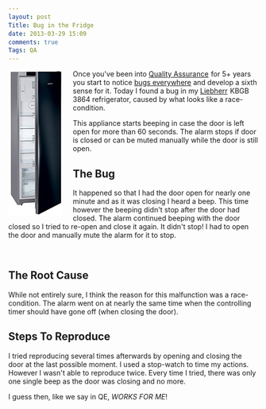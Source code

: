 ```yaml
---
layout: post
Title: Bug in the Fridge
date: 2013-03-29 15:09
comments: true
Tags: QA
---
```


<img src="/images/liebherr_kbgb_3864.jpg" alt="Liebherr KBGB 3864" style="float:left; margin-right: 20px;" />

Once you've been into
<a target="_blank" href="http://www.amazon.com/s/?_encoding=UTF8&camp=1789&creative=390957&field-keywords=quality%20assurance&linkCode=ur2&rh=i%3Aaps%2Ck%3Aquality%20assurance&sprefix=quality%20ass%2Caps%2C273&tag=atodorovorg-20&url=search-alias%3Daps">Quality Assurance</a><img src="https://www.assoc-amazon.com/e/ir?t=atodorovorg-20&l=ur2&o=1" width="1" height="1" border="0"  style="border:none !important; margin:0px !important;" />
for 5+ years you start to notice [bugs everywhere](/blog/categories/qa/)
and develop a sixth sense for it. Today I found a bug in my
<a target="_blank" href="http://www.amazon.com/s/?_encoding=UTF8&camp=1789&creative=390957&field-keywords=liebherr&linkCode=ur2&rh=n%3A2619525011%2Ck%3Aliebherr&sprefix=Liebherr%2Caps%2C273&tag=atodorovorg-20&url=search-alias%3Dappliances">Liebherr</a><img src="https://www.assoc-amazon.com/e/ir?t=atodorovorg-20&l=ur2&o=1" width="1" height="1" border="0"  style="border:none !important; margin:0px !important;" />
KBGB 3864 refrigerator, caused by what looks like a race-condition.

This appliance starts beeping in case the door is left open for more than 60 seconds.
The alarm stops if door is closed or can be muted manually while the door is still open.

The Bug
-------

It happened so that I had the door open for nearly one minute and as it was closing 
I heard a beep. This time however the beeping didn't stop after the door had closed.
The alarm continued beeping with the door closed so I tried to re-open and close it again.
It didn't stop! I had to open the door and manually mute the alarm for it to stop. 

<div style="display:block; clear:both;">&nbsp;</div>

The Root Cause
--------------

While not entirely sure, I think the reason for this malfunction
was a race-condition. The alarm went on at nearly the same time when the 
controlling timer should have gone off (when closing the door).

Steps To Reproduce
------------------

I tried reproducing several times afterwards by opening and closing the door
at the last possible moment. I used a stop-watch to time my actions. However
I wasn't able to reproduce twice. Every time I tried, there was only one single
beep as the door was closing and no more.

I guess then, like we say in QE, *WORKS FOR ME*!





